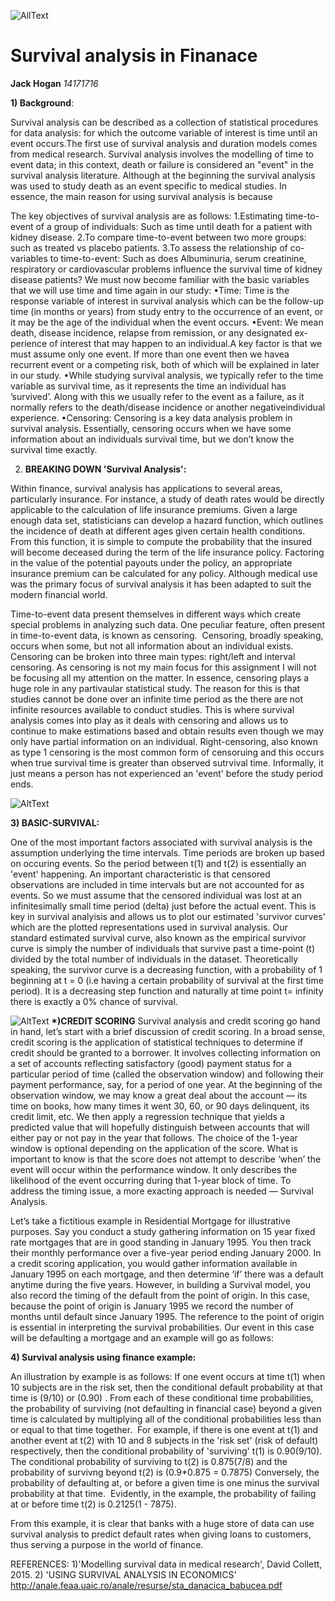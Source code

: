 ![AllText](https://github.com/ULStats/MA4128Assessment-2018/blob/master/Finance.jpg)

Survival analysis in Finanace
===================================
**Jack Hogan**
*14171716*

__1) Background__:

Survival analysis can be described as a collection of statistical procedures for data analysis:  for which the outcome variable of interest is time until an event occurs.The first use of survival analysis and duration models comes from medical research.
Survival analysis involves the modelling of time to event data; in this context, death or failure
is considered an "event" in the survival analysis literature. Although at the beginning the
survival analysis was used to study death as an event specific to medical studies.
In essence, the main reason for using survival analysis is because 

The key objectives of survival analysis are as follows:
1.Estimating time-to-event of a group of individuals:
Such as time until death for a patient with kidney disease.
2.To compare time-to-event between two more groups:
such as treated vs placebo patients.
3.To assess the relationship of co-variables to time-to-event:
Such as does Albuminuria, serum creatinine, respiratory or cardiovascular problems influence the survival time of kidney disease patients? We must now become familiar with the basic variables that we will use time and time again in our study:
•Time:
Time is the response variable of interest in survival analysis which can be the follow-up time (in months or years) from study entry to the occurrence of an event, or it may be the age of the individual when the event occurs.
•Event:
We mean death, disease incidence, relapse from remission, or any designated ex-perience of interest that may happen to an individual.A key factor is that we must assume only one event.  If more than one event then we havea recurrent event or a competing risk, both of which will be explained in later in our study.
•While studying survival analysis, we typically refer to the time variable as survival time, as it represents the time an individual has ’survived’.  Along with this we usually refer to the event as a failure, as it normally refers to the death/disease incidence or another negativeindividual experience.
•Censoring:
Censoring  is  a  key  data  analysis  problem  in  survival  analysis.   Essentially, censoring occurs when we have some information about an individuals survival time, but we don’t know the survival time exactly.

2) __BREAKING DOWN 'Survival Analysis':__

Within finance, survival analysis has applications to several areas, particularly insurance. For instance, a study of death rates would be directly applicable to the calculation of life insurance premiums. Given a large enough data set, statisticians can develop a hazard function, which outlines the incidence of death at different ages given certain health conditions. From this function, it is simple to compute the probability that the insured will become deceased during the term of the life insurance policy. Factoring in the value of the potential payouts under the policy, an appropriate insurance premium can be calculated for any policy.
Although medical use was the primary focus of survival analysis it has been adapted to suit the modern financial world.

Time-to-event data present themselves in different ways which create special problems in analyzing
such data. One peculiar feature, often present in time-to-event data, is known as censoring. 
Censoring, broadly speaking, occurs when some, but not all information about an individual exists.
Censoring can be broken into three main types: right/left and interval censoring. As censoring is not my main focus for this assignment 
I will not be focusing all my attention on the matter. In essence, censoring plays a huge role in any partivaular statistical study. The reason for this is that studies cannot be done over an infinite time period as the there are not infinite resources available to conduct studies. This is where survival analysis comes into play as it deals with censoring and allows us to continue to make estimations based and obtain results even though we may only have partial information on an individual. Right-censoring, also known as type 1 censoring is the most common form of censoruing and this occurs when true survival time is greater than observed sutrvival time. Informally, it just means a person has not experienced an 'event' before the study period ends.

![AltText](https://github.com/ULStats/MA4128Assessment-2018/blob/master/Rightcensoring.png)

__3) BASIC-SURVIVAL:__

One of the most important factors associated with survival analysis is the assumption underlying the time intervals. Time periods are broken up based on occuring events. So the period between t(1) and t(2) is essentially an 'event' happening. An important characteristic is that censored observations are included in time intervals but are not accounted for as events. So we must assume that the censored individual was lost at an infinitesimally small time period (delta) just before the actual event. This is key in survival analyisis and allows us to plot our estimated 'survivor curves' which are the plotted representations used in survival analysis.
Our standard estimated survival curve, also known as the empirical survivor curve is simply the number of individuals that survive past a time-point (t) divided by the total number of individuals in the dataset.
Theoretically speaking, the survivor curve is a decreasing function, with a probability of 1 beginning at t = 0 (i.e having a certain probability of survival at the first time period).
It is a decreasing step function and naturally at time point t= infinity there is exactly a 0% chance of survival.

![AltText](https://github.com/ULStats/MA4128Assessment-2018/blob/master/Survivalfunction.png)
__*)CREDIT SCORING__
Survival analysis and credit scoring go hand in hand, let’s start with a brief discussion of credit scoring. 
In a broad sense, credit scoring is the application of statistical techniques to determine if credit should be granted to a borrower. 
It involves collecting information on a set of accounts reflecting satisfactory (good) payment status for a particular period of
time (called the observation window) and following their payment performance, say, for a period of one year. 
At the beginning of the observation window, we may know a great deal about the account — its time on books, how many times it went 30, 60, or 90 days delinquent, its credit limit, etc. 
We then apply a regression technique that yields a predicted value that will hopefully distinguish between accounts that will either pay or not pay in the year that follows. 
The choice of the 1-year window is optional depending on the application of the score. 
What is important to know is that the score does not attempt to describe ‘when’ the event will occur within the performance window. 
It only describes the likelihood of the event occurring during that 1-year block of time.
To address the timing issue, a more exacting approach is needed — Survival Analysis.

Let’s take a fictitious example in Residential Mortgage for illustrative purposes. 
Say you conduct a study gathering information on 15 year fixed rate mortgages that are in good standing in January 1995.
You then track their monthly performance over a five-year period ending January 2000. 
In a credit scoring application, you would gather information available in January 1995 on each mortgage, and then determine ‘if’ there
was a default anytime during the five years.
However, in building a Survival model, you also record the timing of the default from the point of origin. 
In this case, because the point of origin is January 1995 we record the number of months until default since January 1995. 
The reference to the point of origin is essential in interpreting the survival probabilities.
Our event in this case will be defaulting a mortgage and an example will go as follows:

__4) Survival analysis using finance example:__

An illustration by example is as follows: If one event occurs at time t(1) when 10 subjects are in the risk set, then the conditional default probability at that time is (9/10) or (0.90) . From each of these conditional time probabilities, the probability of surviving (not defaulting in financial case) beyond a given time is calculated by multiplying all of the conditional probabilities less than or equal to that time together.  For example, if there is one event at t(1) and another event at t(2) with 10 and 8 subjects in the 'risk set' (risk of default) respectively, then the conditional probability of 'surviving'  t(1) is 0.90(9/10). The conditional probability of surviving to t(2) is 0.875(7/8) and the probability of survivng beyond t(2) is (0.9*0.875 = 0.7875)
Conversely, the probability of defaulting at, or before a given time is one minus the survival probability at that time.  
Evidently, in the example, the probability of failing at or before time t(2) is  0.2125(1 - 7875).

From this example, it is clear that banks with a huge store of data can use survival analysis to predict default rates when giving loans to customers, thus serving a purpose in the world of finance.

REFERENCES:
1)'Modelling survival data in medical research', David Collett, 2015.
2) 'USING SURVIVAL ANALYSIS IN ECONOMICS'
http://anale.feaa.uaic.ro/anale/resurse/sta_danacica_babucea.pdf
